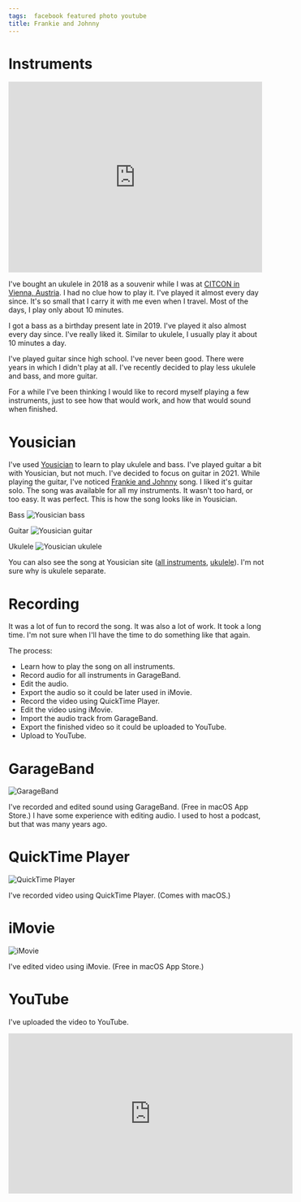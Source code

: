 ```yaml
---
tags:  facebook featured photo youtube
title: Frankie and Johnny
---
```

# Instruments

<iframe src="https://www.facebook.com/plugins/post.php?href=https%3A%2F%2Fwww.facebook.com%2Fphoto%2F%3Ffbid%3D10156350600077290%26set%3Da.10156350592632290&width=500&show_text=true&height=375&appId" width="500" height="375" style="border:none;overflow:hidden" scrolling="no" frameborder="0" allowfullscreen="true" allow="autoplay; clipboard-write; encrypted-media; picture-in-picture; web-share"></iframe>

I've bought an ukulele in 2018 as a souvenir while I was at [CITCON in Vienna, Austria](/citcon-2018). I had no clue how to play it. I've played it almost every day since. It's so small that I carry it with me even when I travel. Most of the days, I play only about 10 minutes.

I got a bass as a birthday present late in 2019. I've played it also almost every day since. I've really liked it. Similar to ukulele, I usually play it about 10 minutes a day.

I've played guitar since high school. I've never been good. There were years in which I didn't play at all. I've recently decided to play less ukulele and bass, and more guitar.

For a while I've been thinking I would like to record myself playing a few instruments, just to see how that would work, and how that would sound when finished.

# Yousician

I've used [Yousician](https://yousician.com/) to learn to play ukulele and bass. I've played guitar a bit with Yousician, but not much. I've decided to focus on guitar in 2021. While playing the guitar, I've noticed [Frankie and Johnny](https://en.wikipedia.org/wiki/Frankie_and_Johnny_(song)) song. I liked it's guitar solo. The song was available for all my instruments. It wasn't too hard, or too easy. It was perfect. This is how the song looks like in Yousician.

Bass
![Yousician bass](/assets/frankie-and-johnny/yousician-bass.png "Yousician bass")

Guitar
![Yousician guitar](/assets/frankie-and-johnny/yousician-guitar.png "Yousician guitar")

Ukulele
![Yousician ukulele](/assets/frankie-and-johnny/yousician-ukulele.png "Yousician ukulele")

You can also see the song at Yousician site ([all instruments](https://yousician.com/songs/guitar/frankie--johnny/558bd72e2968c42e0191caaa), [ukulele](https://yousician.com/songs/ukulele/frankie--johnny-uke-mix/56449095e8dec33a976ab725)). I'm not sure why is ukulele separate.

# Recording

It was a lot of fun to record the song. It was also a lot of work. It took a long time. I'm not sure when I'll have the time to do something like that again.

The process:

- Learn how to play the song on all instruments.
- Record audio for all instruments in GarageBand.
- Edit the audio.
- Export the audio so it could be later used in iMovie.
- Record the video using QuickTime Player.
- Edit the video using iMovie.
- Import the audio track from GarageBand.
- Export the finished video so it could be uploaded to YouTube.
- Upload to YouTube.

# GarageBand

![GarageBand](/assets/frankie-and-johnny/garage-band.png "GarageBand")

I've recorded and edited sound using GarageBand. (Free in macOS App Store.) I have some experience with editing audio. I used to host a podcast, but that was many years ago.

# QuickTime Player

![QuickTime Player](/assets/frankie-and-johnny/quick-time-player.png "QuickTime Player")

I've recorded video using QuickTime Player. (Comes with macOS.)

# iMovie

![iMovie](/assets/frankie-and-johnny/imovie.png "iMovie")

I've edited video using iMovie. (Free in macOS App Store.)

# YouTube

I've uploaded the video to YouTube.

<iframe width="560" height="315" src="https://www.youtube.com/embed/Go3CaM1ThS4" frameborder="0" allow="accelerometer; autoplay; clipboard-write; encrypted-media; gyroscope; picture-in-picture" allowfullscreen></iframe>
